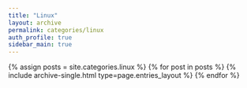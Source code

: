 ```yaml
---
title: "Linux"
layout: archive
permalink: categories/linux
auth_profile: true
sidebar_main: true
---
```


{% assign posts = site.categories.linux %}
{% for post in posts %}
{% include archive-single.html type=page.entries_layout %}
{% endfor %}
